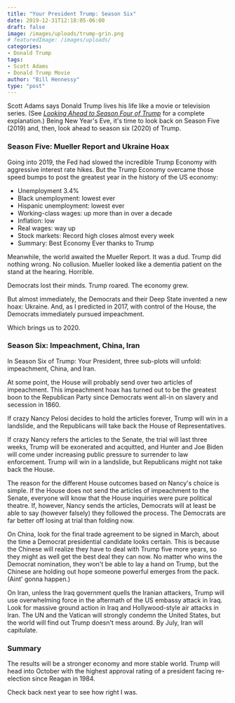 ```yaml
---
title: "Your President Trump: Season Six"
date: 2019-12-31T12:18:05-06:00
draft: false
image: /images/uploads/trump-grin.png
# featuredImage: /images/uploads/
categories:
- Donald Trump
tags:
- Scott Adams
- Donald Trump Movie
author: "Bill Hennessy"
type: "post"
---
```


Scott Adams says Donald Trump lives his life like a movie or television series. (See [*Looking Ahead to Season Four of Trump*](https://www.hennessysview.com/2017/12/29/looking-ahead-to-season-four-of-trump-the-president/) for a complete explanation.) Being New Year's Eve, it's time to look back on Season Five (2019) and, then, look ahead to season six (2020) of Trump.

### Season Five: Mueller Report and Ukraine Hoax

Going into 2019, the Fed had slowed the incredible Trump Economy with aggressive interest rate hikes. But the Trump Economy overcame those speed bumps to post the greatest year in the history of the US economy:

* Unemployment 3.4%
* Black unemployment: lowest ever
* Hispanic unemployment: lowest ever
* Working-class wages: up more than in over a decade
* Inflation: low
* Real wages: way up
* Stock markets: Record high closes almost every week
* Summary: Best Economy Ever thanks to Trump

Meanwhile, the world awaited the Mueller Report. It was a dud. Trump did nothing wrong. No collusion. Mueller looked like a dementia patient on the stand at the hearing. Horrible.

Democrats lost their minds. Trump roared. The economy grew.

But almost immediately, the Democrats and their Deep State invented a new hoax: Ukraine. And, as I predicted in 2017, with control of the House, the Democrats immediately pursued impeachment.

Which brings us to 2020.

### Season Six: Impeachment, China, Iran

In Season Six of Trump: Your President, three sub-plots will unfold: impeachment, China, and Iran.

At some point, the House will probably send over two articles of impeachment. This impeachment hoax has turned out to be the greatest boon to the Republican Party since Democrats went all-in on slavery and secession in 1860. 

If crazy Nancy Pelosi decides to hold the articles forever, Trump will win in a landslide, and the Republicans will take back the House of Representatives. 

If crazy Nancy refers the articles to the Senate, the trial will last three weeks, Trump will be exonerated and acquitted, and Hunter and Joe Biden will come under increasing public pressure to surrender to law enforcement. Trump will win in a landslide, but Republicans might not take back the House. 

The reason for the different House outcomes based on Nancy's choice is simple. If the House does not send the articles of impeachment to the Senate, everyone will know that the House inquiries were pure political theatre. If, however, Nancy sends the articles, Democrats will at least be able to say (however falsely) they followed the process. The Democrats are far better off losing at trial than folding now. 

On China, look for the final trade agreement to be signed in March, about the time a Democrat presidential candidate looks certain. This is because the Chinese will realize they have to deal with Trump five more years, so they might as well get the best deal they can now. No matter who wins the Democrat nomination, they won't be able to lay a hand on Trump, but the Chinese are holding out hope someone powerful emerges from the pack. (Aint' gonna happen.)

On Iran, unless the Iraq government quells the Iranian attackers, Trump will use overwhelming force in the aftermath of the US embassy attack in Iraq. Look for massive ground action in Iraq and Hollywood-style air attacks in Iran. The UN and the Vatican will strongly condemn the United States, but the world will find out Trump doesn't mess around. By July, Iran will capitulate.

### Summary

The results will be a stronger economy and more stable world. Trump will head into October with the highest approval rating of a president facing re-election since Reagan in 1984.

Check back next year to see how right I was. 